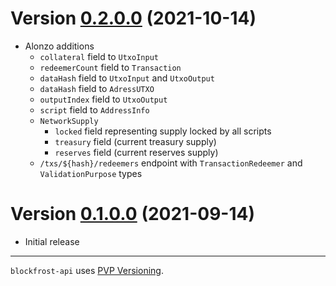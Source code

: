 # Version [0.2.0.0](https://github.com/blockfrost/blockfrost-haskell/compare/0.1.0.0...0.2.0.0) (2021-10-14)

* Alonzo additions
  * `collateral` field to `UtxoInput`
  * `redeemerCount` field to `Transaction`
  * `dataHash` field to `UtxoInput` and `UtxoOutput`
  * `dataHash` field to `AdressUTXO`
  * `outputIndex` field to `UtxoOutput`
  * `script` field to `AddressInfo`
  * `NetworkSupply`
    * `locked` field representing supply locked by all scripts
    * `treasury` field (current treasury supply)
    * `reserves` field (current reserves supply)
  * `/txs/${hash}/redeemers` endpoint with `TransactionRedeemer` and `ValidationPurpose` types

# Version [0.1.0.0](https://github.com/blockfrost/blockfrost-haskell/compare/initial...0.1.0.0) (2021-09-14)

* Initial release

---

`blockfrost-api` uses [PVP Versioning][1].

[1]: https://pvp.haskell.org

